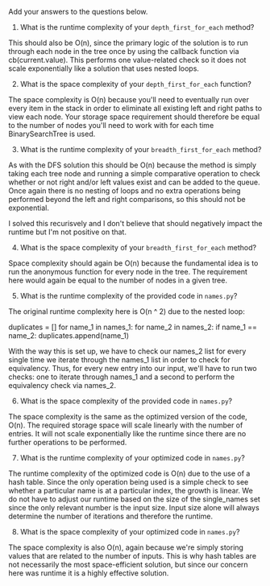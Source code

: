 Add your answers to the questions below.

1. What is the runtime complexity of your `depth_first_for_each` method?

This should also be O(n), since the primary logic of the solution is to run through each node in the tree once by using the callback function via cb(current.value). This performs one value-related check so it does not scale exponentially like a solution that uses nested loops. 

2. What is the space complexity of your `depth_first_for_each` function?

The space complexity is O(n) because you'll need to eventually run over every item in the stack in order to eliminate all existing left and right paths to view each node. Your storage space requirement should therefore be equal to the number of nodes you'll need to work with for each time BinarySearchTree is used.

3. What is the runtime complexity of your `breadth_first_for_each` method?

As with the DFS solution this should be O(n) because the method is simply taking each tree node and running a simple comparative operation to check whether or not right and/or left values exist and can be added to the queue. Once again there is no nesting of loops and no extra operations being performed beyond the left and right comparisons, so this should not be exponential.

I solved this recurisvely and I don't believe that should negatively impact the runtime but I'm not positive on that.

4. What is the space complexity of your `breadth_first_for_each` method?

Space complexity should again be O(n) because the fundamental idea is to run the anonymous function for every node in the tree. The requirement here would again be equal to the number of nodes in a given tree.

5. What is the runtime complexity of the provided code in `names.py`?

The original runtime complexity here is O(n ^ 2) due to the nested loop:

duplicates = []
    for name_1 in names_1:
        for name_2 in names_2:
            if name_1 == name_2:
                duplicates.append(name_1)

With the way this is set up, we have to check our names_2 list for every single time we iterate through the names_1 list in order to check for equivalency. Thus, for every new entry into our input, we'll have to run two checks: one to iterate through names_1 and a second to perform the equivalency check via names_2.

6. What is the space complexity of the provided code in `names.py`?

The space complexity is the same as the optimized version of the code, O(n). The required storage space will scale linearly with the number of entries. It will not scale exponentially like the runtime since there are no further operations to be performed.

7. What is the runtime complexity of your optimized code in `names.py`?

The runtime complexity of the optimized code is O(n) due to the use of a hash table. Since the only operation being used is a simple check to see whether a particular name is at a particular index, the growth is linear. We do not have to adjust our runtime based on the size of the single_names set since the only relevant number is the input size. Input size alone will always determine the number of iterations and therefore the runtime.

8. What is the space complexity of your optimized code in `names.py`?

The space complexity is also O(n), again because we're simply storing values that are related to the number of inputs. This is why hash tables are not necessarily the most space-efficient solution, but since our concern here was runtime it is a highly effective solution.
